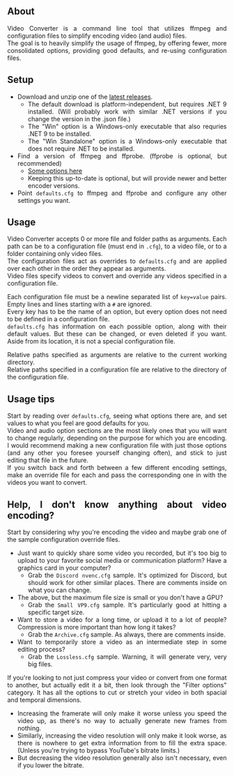 <div align="justify">

## About
Video Converter is a command line tool that utilizes ffmpeg and configuration files to simplify encoding video (and audio) files.  
The goal is to heavily simplify the usage of ffmpeg, by offering fewer, more consolidated options, providing good defaults, and re-using configuration files.

## Setup
* Download and unzip one of the [latest releases](https://github.com/TornOne/Video-Converter/releases/latest).
  * The default download is platform-independent, but requires .NET 9 installed. (Will probably work with similar .NET versions if you change the version in the .json file.)
  * The "Win" option is a Windows-only executable that also requries .NET 9 to be installed.
  * The "Win Standalone" option is a Windows-only executable that does not require .NET to be installed.
* Find a version of ffmpeg and ffprobe. (ffprobe is optional, but recommended)
  * [Some options here](https://ffmpeg.org/download.html)
  * Keeping this up-to-date is optional, but will provide newer and better encoder versions.
* Point `defaults.cfg` to ffmpeg and ffprobe and configure any other settings you want.

## Usage
Video Converter accepts 0 or more file and folder paths as arguments. Each path can be to a configuration file (must end in `.cfg`), to a video file, or to a folder containing only video files.  
The configuration files act as overrides to `defaults.cfg` and are applied over each other in the order they appear as arguments.  
Video files specify videos to convert and override any videos specified in a configuration file.

Each configuration file must be a newline separated list of `key=value` pairs. Empty lines and lines starting with a `#` are ignored.  
Every key has to be the name of an option, but every option does not need to be defined in a configuration file.  
`defaults.cfg` has information on each possible option, along with their default values. But these can be changed, or even deleted if you want. Aside from its location, it is not a special configuration file.

Relative paths specified as arguments are relative to the current working directory.  
Relative paths specified in a configuration file are relative to the directory of the configuration file.

## Usage tips
Start by reading over `defaults.cfg`, seeing what options there are, and set values to what you feel are good defaults for you.  
Video and audio option sections are the most likely ones that you will want to change regularly, depending on the purpose for which you are encoding. I would recommend making a new configuration file with just those options (and any other you foresee yourself changing often), and stick to just editing that file in the future.  
If you switch back and forth between a few different encoding settings, make an override file for each and pass the corresponding one in with the videos you want to convert.

## Help, I don't know anything about video encoding?
Start by considering why you're encoding the video and maybe grab one of the sample configuration override files.
* Just want to quickly share some video you recorded, but it's too big to upload to your favorite social media or communication platform? Have a graphics card in your computer?
  * Grab the `Discord nvenc.cfg` sample. It's optimized for Discord, but should work for other similar places. There are comments inside on what you can change.
* The above, but the maximum file size is small or you don't have a GPU?
  * Grab the `Small VP9.cfg` sample. It's particularly good at hitting a specific target size.
* Want to store a video for a long time, or upload it to a lot of people? Compression is more important than how long it takes?
  * Grab the `Archive.cfg` sample. As always, there are comments inside.
* Want to temporarily store a video as an intermediate step in some editing process?
  * Grab the `Lossless.cfg` sample. Warning, it will generate very, very big files.

If you're looking to not just compress your video or convert from one format to another, but actually edit it a bit, then look through the "Filter options" category. It has all the options to cut or stretch your video in both spacial and temporal dimensions.
* Increasing the framerate will only make it worse unless you speed the video up, as there's no way to actually generate new frames from nothing.
* Similarly, increasing the video resolution will only make it look worse, as there is nowhere to get extra information from to fill the extra space. (Unless you're trying to bypass YouTube's bitrate limits.)
* But decreasing the video resolution generally also isn't necessary, even if you lower the bitrate.

</div>
